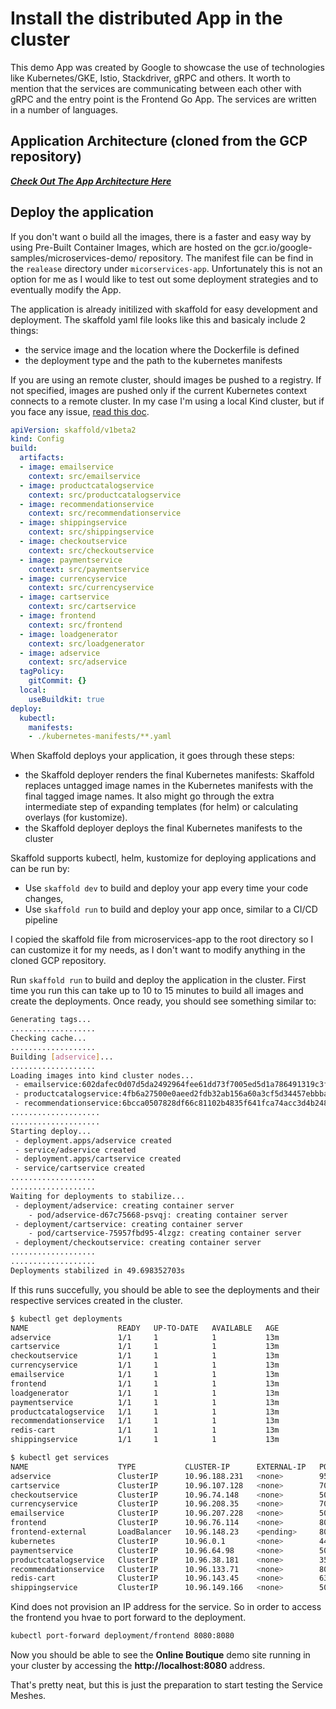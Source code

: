 # Install the distributed App in the cluster

This demo App was created by Google to showcase the use of technologies like Kubernetes/GKE, Istio, Stackdriver, gRPC and others. It worth to mention that the services are communicating between each other with gRPC and the entry point is the Frontend Go App. The services are written in a number of languages.

## Application Architecture (cloned from the GCP repository)

***[Check Out The App Architecture Here](./microservices-app/README.md)***

## Deploy the application

If you don't want o build all the images, there is a faster and easy way by using Pre-Built Container Images, which are hosted on the gcr.io/google-samples/microservices-demo/ repository. The manifest file can be find in the `realease` directory under `micorservices-app`. Unfortunately this is not an option for me as I would like to test out some deployment strategies and to eventually modify the App.

The application is already initilized with skaffold for easy development and deployment.
The skaffold yaml file looks like this and basicaly include 2 things:

* the service image and the location where the Dockerfile is defined
* the deployment type and the path to the kubernetes manifests

If you are using an remote cluster, should images be pushed to a registry. If not specified, images are pushed only if the current Kubernetes context connects to a remote cluster. In my case I'm using a local Kind cluster, but if you face any issue, [read this doc](https://skaffold.dev/docs/environment/local-cluster/).

```yaml
apiVersion: skaffold/v1beta2
kind: Config
build:
  artifacts:
  - image: emailservice
    context: src/emailservice
  - image: productcatalogservice
    context: src/productcatalogservice
  - image: recommendationservice
    context: src/recommendationservice
  - image: shippingservice
    context: src/shippingservice
  - image: checkoutservice
    context: src/checkoutservice
  - image: paymentservice
    context: src/paymentservice
  - image: currencyservice
    context: src/currencyservice
  - image: cartservice
    context: src/cartservice
  - image: frontend
    context: src/frontend
  - image: loadgenerator
    context: src/loadgenerator
  - image: adservice
    context: src/adservice
  tagPolicy:
    gitCommit: {}
  local:
    useBuildkit: true
deploy:
  kubectl:
    manifests:
    - ./kubernetes-manifests/**.yaml
```

When Skaffold deploys your application, it goes through these steps:

* the Skaffold deployer renders the final Kubernetes manifests: Skaffold replaces untagged image names in the Kubernetes manifests with the final tagged image names. It also might go through the extra intermediate step of expanding templates (for helm) or calculating overlays (for kustomize).
* the Skaffold deployer deploys the final Kubernetes manifests to the cluster

Skaffold supports kubectl, helm, kustomize for deploying applications and can be run by:

* Use `skaffold dev` to build and deploy your app every time your code changes,
* Use `skaffold run` to build and deploy your app once, similar to a CI/CD pipeline

I copied the skaffold file from microservices-app to the root directory so I can customize it for my needs, as I don't want to modify anything in the cloned GCP repository.

Run `skaffold run` to build and deploy the application in the cluster. First time you run this can take up to 10 to 15 minutes to build all images and create the deployments. Once ready, you should see something similar to:

```bash
Generating tags...
...................
Checking cache...
...................
Building [adservice]...
...................
Loading images into kind cluster nodes...
 - emailservice:602dafec0d07d5da2492964fee61dd73f7005ed5d1a786491319c3fd583a0319 -> Loaded
 - productcatalogservice:4fb6a27500e0aeed2fdb32ab156a60a3cf5d34457ebbbac7b26e98f7eef03177 -> Loaded
 - recommendationservice:6bcca0507828df66c81102b4835f641fca74acc3d4b248aca92fee9f167225bc -> Loaded
....................
....................
Starting deploy...
 - deployment.apps/adservice created
 - service/adservice created
 - deployment.apps/cartservice created
 - service/cartservice created
...................
...................
Waiting for deployments to stabilize...
 - deployment/adservice: creating container server
    - pod/adservice-d67c75668-psvqj: creating container server
 - deployment/cartservice: creating container server
    - pod/cartservice-75957fbd95-4lzgz: creating container server
 - deployment/checkoutservice: creating container server
...................
...................
Deployments stabilized in 49.698352703s
```

If this runs succefully, you should be able to see the deployments and their respective services created in the cluster.

```bash
$ kubectl get deployments
NAME                    READY   UP-TO-DATE   AVAILABLE   AGE
adservice               1/1     1            1           13m
cartservice             1/1     1            1           13m
checkoutservice         1/1     1            1           13m
currencyservice         1/1     1            1           13m
emailservice            1/1     1            1           13m
frontend                1/1     1            1           13m
loadgenerator           1/1     1            1           13m
paymentservice          1/1     1            1           13m
productcatalogservice   1/1     1            1           13m
recommendationservice   1/1     1            1           13m
redis-cart              1/1     1            1           13m
shippingservice         1/1     1            1           13m

$ kubectl get services
NAME                    TYPE           CLUSTER-IP      EXTERNAL-IP   PORT(S)        AGE
adservice               ClusterIP      10.96.188.231   <none>        9555/TCP       13m
cartservice             ClusterIP      10.96.107.128   <none>        7070/TCP       13m
checkoutservice         ClusterIP      10.96.74.148    <none>        5050/TCP       13m
currencyservice         ClusterIP      10.96.208.35    <none>        7000/TCP       13m
emailservice            ClusterIP      10.96.207.228   <none>        5000/TCP       13m
frontend                ClusterIP      10.96.76.114    <none>        80/TCP         13m
frontend-external       LoadBalancer   10.96.148.23    <pending>     80:31665/TCP   13m
kubernetes              ClusterIP      10.96.0.1       <none>        443/TCP        5h56m
paymentservice          ClusterIP      10.96.64.98     <none>        50051/TCP      13m
productcatalogservice   ClusterIP      10.96.38.181    <none>        3550/TCP       13m
recommendationservice   ClusterIP      10.96.133.71    <none>        8080/TCP       13m
redis-cart              ClusterIP      10.96.143.45    <none>        6379/TCP       13m
shippingservice         ClusterIP      10.96.149.166   <none>        50051/TCP      13m
```

Kind does not provision an IP address for the service. So in order to access the frontend you hvae to port forward to the deployment.

```bash
kubectl port-forward deployment/frontend 8080:8080
```

Now you should be able to see the **Online Boutique** demo site running in your cluster by accessing the **http://localhost:8080** address.

That's pretty neat, but this is just the preparation to start testing the Service Meshes.
